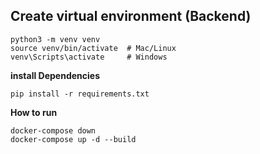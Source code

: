 ## Create virtual environment (Backend)
```
python3 -m venv venv
source venv/bin/activate  # Mac/Linux
venv\Scripts\activate     # Windows
```
**install Dependencies**
```
pip install -r requirements.txt
```

**How to run**
```
docker-compose down
docker-compose up -d --build
```